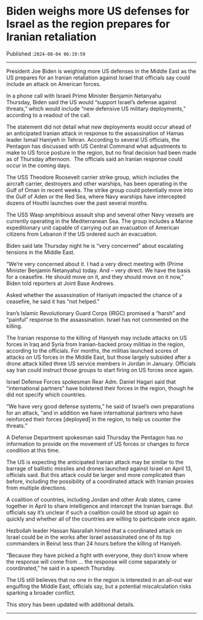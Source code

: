 # Biden weighs more US defenses for Israel as the region prepares for Iranian retaliation

Published :`2024-08-04 06:19:59`

---

President Joe Biden is weighing more US defenses in the Middle East as the US prepares for an Iranian retaliation against Israel that officials say could include an attack on American forces.

In a phone call with Israeli Prime Minister Benjamin Netanyahu Thursday, Biden said the US would “support Israel’s defense against threats,” which would include “new defensive US military deployments,” according to a readout of the call.

The statement did not detail what new deployments would occur ahead of an anticipated Iranian attack in response to the assassination of Hamas leader Ismail Haniyeh in Tehran. According to several US officials, the Pentagon has discussed with US Central Command what adjustments to make to US force posture in the region, but no final decision had been made as of Thursday afternoon.  The officials said an Iranian response could occur in the coming days.

The USS Theodore Roosevelt carrier strike group, which includes the aircraft carrier, destroyers and other warships, has been operating in the Gulf of Oman in recent weeks. The strike group could potentially move into the Gulf of Aden or the Red Sea, where Navy warships have intercepted dozens of Houthi launches over the past several months.

The USS Wasp amphibious assault ship and several other Navy vessels are currently operating in the Mediterranean Sea. The group includes a Marine expeditionary unit capable of carrying out an evacuation of American citizens from Lebanon if the US ordered such an evacuation.

Biden said late Thursday night he is “very concerned” about escalating tensions in the Middle East.

“We’re very concerned about it. I had a very direct meeting with (Prime Minister Benjamin Netanyahu) today. And – very direct. We have the basis for a ceasefire. He should move on it, and they should move on it now,” Biden told reporters at Joint Base Andrews.

Asked whether the assassination of Haniyah impacted the chance of a ceasefire, he said it has “not helped.”

Iran’s Islamic Revolutionary Guard Corps (IRGC) promised a “harsh” and “painful” response to the assassination. Israel has not commented on the killing.

The Iranian response to the killing of Haniyeh may include attacks on US forces in Iraq and Syria from Iranian-backed proxy militias in the region, according to the officials. For months, the militias launched scores of attacks on US forces in the Middle East, but those largely subsided after a drone attack killed three US service members in Jordan in January. Officials say Iran could instruct those groups to start firing on US forces once again.

Israel Defense Forces spokesman Rear Adm. Daniel Hagari said that “international partners” have bolstered their forces in the region, though he did not specify which countries.

“We have very good defense systems,” he said of Israel’s own preparations for an attack, “and in addition we have international partners who have reinforced their forces [deployed] in the region, to help us counter the threats.”

A Defense Department spokesman said Thursday the Pentagon has no information to provide on the movement of US forces or changes to force condition at this time.

The US is expecting the anticipated Iranian attack may be similar to the barrage of ballistic missiles and drones launched against Israel on April 13, officials said. But this attack could be larger and more complicated than before, including the possibility of a coordinated attack with Iranian proxies from multiple directions.

A coalition of countries, including Jordan and other Arab states, came together in April to share intelligence and intercept the Iranian barrage. But officials say it’s unclear if such a coalition could be stood up again so quickly and whether all of the countries are willing to participate once again.

Hezbollah leader Hassan Nasrallah hinted that a coordinated attack on Israel could be in the works after Israel assassinated one of its top commanders in Beirut less than 24 hours before the killing of Haniyeh.

“Because they have picked a fight with everyone, they don’t know where the response will come from … the response will come separately or coordinated,” he said in a speech Thursday.

The US still believes that no one in the region is interested in an all-out war engulfing the Middle East, officials say, but a potential miscalculation risks sparking a broader conflict.

This story has been updated with additional details.

---

